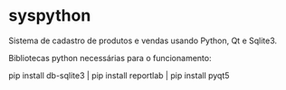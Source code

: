# syspython

Sistema de cadastro de produtos e vendas usando Python, Qt e Sqlite3.

Bibliotecas python necessárias para o funcionamento:

 pip install db-sqlite3 |
 pip install reportlab |
 pip install pyqt5 
